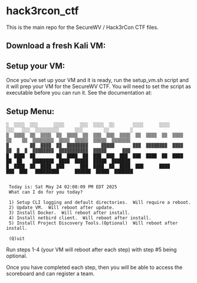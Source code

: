 # hack3rcon_ctf
This is the main repo for the SecureWV /  Hack3rCon CTF files.

## Download a fresh Kali VM:


## Setup your VM:
Once you've set up your VM and it is ready, run the setup_vm.sh script and it will prep your VM for the SecureWV CTF.  You will need to set the script as executable before you can run it.  See the documentation at: <URL>

## Setup Menu:
```
░  ░░░░  ░░░      ░░░░      ░░░  ░░░░  ░░       ░░░░      ░░░░      ░░░   ░░░  ░░░░░░░░░      ░░░        ░░        ░
▒  ▒▒▒▒  ▒▒  ▒▒▒▒  ▒▒  ▒▒▒▒  ▒▒  ▒▒▒  ▒▒▒  ▒▒▒▒  ▒▒  ▒▒▒▒  ▒▒  ▒▒▒▒  ▒▒    ▒▒  ▒▒▒▒▒▒▒▒  ▒▒▒▒  ▒▒▒▒▒  ▒▒▒▒▒  ▒▒▒▒▒▒▒
▓        ▓▓  ▓▓▓▓  ▓▓  ▓▓▓▓▓▓▓▓     ▓▓▓▓▓       ▓▓▓  ▓▓▓▓▓▓▓▓  ▓▓▓▓  ▓▓  ▓  ▓  ▓▓▓▓▓▓▓▓  ▓▓▓▓▓▓▓▓▓▓▓  ▓▓▓▓▓      ▓▓▓
█  ████  ██        ██  ████  ██  ███  ███  ███  ███  ████  ██  ████  ██  ██    ████████  ████  █████  █████  ███████
█  ████  ██  ████  ███      ███  ████  ██  ████  ███      ████      ███  ███   █████████      ██████  █████  ███████
                                                                                                                    

 Today is: Sat May 24 02:08:09 PM EDT 2025
 What can I do for you today?

 1) Setup CLI logging and default directories.  Will require a reboot.
 2) Update VM.  Will reboot after update.
 3) Install Docker.  Will reboot after install.
 4) Install netbird client.  Will reboot after install.
 5) Install Project Discovery Tools.(Optional)  Will reboot after install.

 (Q)uit
```

Run steps 1-4 (your VM will reboot after each step) with step #5 being optional.

Once you have completed each step, then you will be able to access the scoreboard and can register a team.
